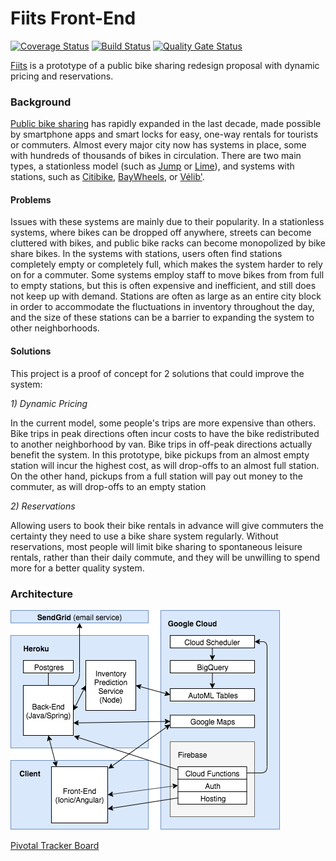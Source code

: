 
# Fiits Front-End

[![Coverage Status](https://coveralls.io/repos/github/bwhiting2356/fiits-ionic-client/badge.svg?branch=master)](https://coveralls.io/github/bwhiting2356/fiits-ionic-client?branch=master) [![Build Status](https://travis-ci.org/bwhiting2356/fiits-ionic-client.svg?branch=master)](https://travis-ci.org/bwhiting2356/fiits-ionic-client) [![Quality Gate Status](https://sonarcloud.io/api/project_badges/measure?project=bwhiting2356_fiits-ionic-client&metric=alert_status)](https://sonarcloud.io/dashboard?id=bwhiting2356_fiits-ionic-client) 


[Fiits](https://fiits.bike) is a prototype of a public bike sharing redesign proposal with dynamic pricing and reservations.

### Background

[Public bike sharing]([https://en.wikipedia.org/wiki/Bicycle-sharing_system](https://en.wikipedia.org/wiki/Bicycle-sharing_system)) has rapidly expanded in the last decade, made possible by smartphone apps and smart locks for easy, one-way rentals for tourists or commuters. Almost every major city now has systems in place, some with hundreds of thousands of bikes in circulation. There are two main types, a stationless model (such as [Jump]([https://www.jump.com/](https://www.jump.com/)) or [Lime]([https://www.li.me/en-us/home](https://www.li.me/en-us/home))), and systems with stations, such as [Citibike]([https://www.citibikenyc.com/](https://www.citibikenyc.com/)), [BayWheels]([https://www.lyft.com/bikes/bay-wheels](https://www.lyft.com/bikes/bay-wheels)), or [Vélib']([https://www.velib-metropole.fr/en_GB](https://www.velib-metropole.fr/en_GB)).  

 #### Problems
 Issues with these systems are mainly due to their popularity. In a stationless systems, where bikes can be dropped off anywhere, streets can become cluttered with bikes, and public bike racks can become monopolized by bike share bikes. In the systems with stations, users often find stations completely empty or completely full, which makes the system harder to rely on for a commuter. Some systems employ staff to move bikes from from full to empty stations, but this is often expensive and inefficient, and still does not keep up with demand. Stations are often as large as an entire city block in order to accommodate the fluctuations in inventory throughout the day, and the size of these stations can be a barrier to expanding the system to other neighborhoods.

 #### Solutions

This project is a proof of concept for 2 solutions that could improve the system:

*1) Dynamic Pricing*

In the current model, some people's trips are more expensive than others. Bike trips in peak directions often incur costs to have the bike redistributed to another neighborhood by van. Bike trips in off-peak directions actually benefit the system. In this prototype, bike pickups from an almost empty station will incur the highest cost, as will drop-offs to an almost full station. On the other hand, pickups from a full station will pay out money to the commuter, as will drop-offs to an empty station

*2) Reservations*

Allowing users to book their bike rentals in advance will give commuters the certainty they need to use a bike share system regularly. Without reservations, most people will limit bike sharing to spontaneous leisure rentals, rather than their daily commute, and they will be unwilling to spend more for a better quality system. 

### Architecture

![Quality Gate Status](https://raw.githubusercontent.com/bwhiting2356/fiits-diagrams/master/Fiits%20Architecture.png)

[Pivotal Tracker Board](https://www.pivotaltracker.com/n/projects/2406737)